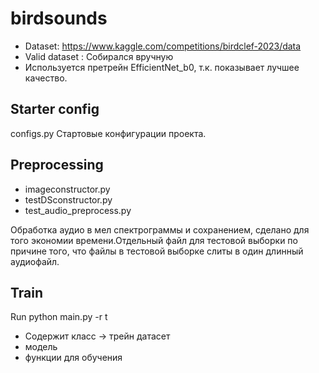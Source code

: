 # birdsounds
* Dataset: https://www.kaggle.com/competitions/birdclef-2023/data
* Valid dataset : Собирался вручную
* Используется претрейн EfficientNet_b0, т.к. показывает лучшее качество.

## Starter config
configs.py
Стартовые конфигурации проекта.
## Preprocessing
* imageconstructor.py 
* testDSconstructor.py
* test_audio_preprocess.py

Обработка аудио в мел спектрограммы и сохранением, сделано для того экономии времени.Отдельный файл для тестовой выборки по причине того, что файлы в тестовой выборке слиты в один длинный аудиофайл.

## Train
Run python main.py -r t

* Содержит класс -> трейн датасет 
* модель
* функции для обучения
